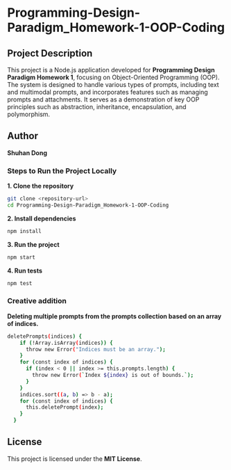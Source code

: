 # Programming-Design-Paradigm_Homework-1-OOP-Coding  

## Project Description
This project is a Node.js application developed for **Programming Design Paradigm Homework 1**, focusing on Object-Oriented Programming (OOP). The system is designed to handle various types of prompts, including text and multimodal prompts, and incorporates features such as managing prompts and attachments. It serves as a demonstration of key OOP principles such as abstraction, inheritance, encapsulation, and polymorphism.

## Author

**Shuhan Dong**


### Steps to Run the Project Locally


**1. Clone the repository**
```bash
git clone <repository-url>
cd Programming-Design-Paradigm_Homework-1-OOP-Coding
```
**2. Install dependencies**
```bash
npm install
```
**3. Run the project**
```bash
npm start
```
**4. Run tests**
```bash
npm test
```
### Creative addition
**Deleting multiple prompts from the prompts collection based on an array of indices.**
```bash
deletePrompts(indices) {
    if (!Array.isArray(indices)) {
      throw new Error("Indices must be an array.");
    }
    for (const index of indices) {
      if (index < 0 || index >= this.prompts.length) {
        throw new Error(`Index ${index} is out of bounds.`);
      }
    }
    indices.sort((a, b) => b - a);
    for (const index of indices) {
      this.deletePrompt(index);
    }
  }
```
## License

This project is licensed under the **MIT License**.
